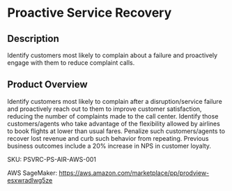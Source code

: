 # Proactive Service Recovery

## Description
Identify customers most likely to complain about a failure and proactively engage with them to reduce complaint calls.

## Product Overview
Identify customers most likely to complain after a disruption/service failure and proactively reach out to them to improve customer satisfaction, reducing the number of complaints made to the call center. Identify those customers/agents who take advantage of the flexibility allowed by airlines to book flights at lower than usual fares. Penalize such customers/agents to recover lost revenue and curb such behavior from repeating. Previous business outcomes include a 20% increase in NPS in customer loyalty. 

SKU: PSVRC-PS-AIR-AWS-001

AWS SageMaker: https://aws.amazon.com/marketplace/pp/prodview-esxwradlwg5ze
